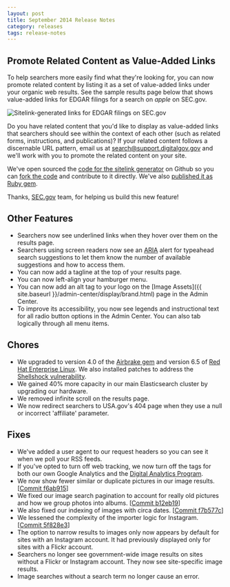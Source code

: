 ```yaml
---
layout: post
title: September 2014 Release Notes
category: releases
tags: release-notes
---
```


## Promote Related Content as Value-Added Links

To help searchers more easily find what they're looking for, you can now promote related content by listing it as a set of value-added links under your organic web results. See the sample results page below that shows value-added links for EDGAR filings for a search on *apple* on SEC.gov.

![Sitelink-generated links for EDGAR filings on SEC.gov](https://d3qcdigd1fhos0.cloudfront.net/blog/img/sitelink.png "Sitelink-generated links for EDGAR filings on SEC.gov")

Do you have related content that you'd like to display as value-added links that searchers should see within the context of each other (such as related forms, instructions, and publications)? If your related content follows a discernable URL pattern, email us at <search@support.digitalgov.gov> and we'll work with you to promote the related content on your site.

We've open sourced the [code for the sitelink generator](https://github.com/GSA/sitelink_generator) on Github so you can [fork the code](https://github.com/GSA/sitelink_generator/fork) and contribute to it directly. We've also [published it as Ruby gem](http://rubygems.org/gems/sitelink_generator).

Thanks, [SEC.gov](https://www.sec.gov) team, for helping us build this new feature!

## Other Features

* Searchers now see underlined links when they hover over them on the results page.
* Searchers using screen readers now see an [ARIA](http://www.w3.org/TR/wai-aria/) alert for typeahead search suggestions to let them know the number of available suggestions and how to access them.
* You can now add a tagline at the top of your results page. 
* You can now left-align your hamburger menu.
* You can now add an alt tag to your logo on the [Image Assets]({{ site.baseurl }}/admin-center/display/brand.html) page in the Admin Center.
* To improve its accessibility, you now see legends and instructional text for all radio button options in the Admin Center. You can also tab logically through all menu items.

## Chores

* We upgraded to version 4.0 of the [Airbrake gem](https://rubygems.org/gems/airbrake) and version 6.5 of [Red Hat Enterprise Linux](http://www.redhat.com/en/technologies/linux-platforms/enterprise-linux). We also installed patches to address the [Shellshock vulnerability](https://www.us-cert.gov/ncas/alerts/TA14-268A).
* We gained 40% more capacity in our main Elasticsearch cluster by upgrading our hardware.
* We removed infinite scroll on the results page.
* We now redirect searchers to USA.gov's 404 page when they use a null or incorrect 'affiliate' parameter.

## Fixes

* We've added a user agent to our request headers so you can see it when we poll your RSS feeds.
* If you've opted to turn off web tracking, we now turn off the tags for both our own Google Analytics and the [Digital Analytics Program](https://digitalgov.gov/services/dap/).
* We now show fewer similar or duplicate pictures in our image results. [[Commit f6ab915](https://github.com/GSA/asis/commit/f6ab91539efa965325dbe02b6c67ff68a7dff431)]
* We fixed our image search pagination to account for really old pictures and how we group photos into albums. [[Commit b12eb19](https://github.com/GSA/asis/commit/b12eb198c900d0d1a00c06a017477114b003489c)] 
* We also fixed our indexing of images with circa dates. [[Commit f7b577c](https://github.com/GSA/asis/commit/f7b577c21daed4ac5b00711a70028602c4117d72)]
* We lessened the complexity of the importer logic for Instagram. [[Commit 5f828e3](https://github.com/GSA/asis/commit/5f828e3e426d66300fcff574ffecff262e9b4d73)]
* The option to narrow results to images only now appears by default for sites with an Instagram account. It had previously displayed only for sites with a Flickr account.
* Searchers no longer see government-wide image results on sites without a Flickr or Instagram account. They now see site-specific image results.
* Image searches without a search term no longer cause an error.
